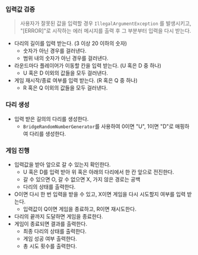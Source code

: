 ### 입력값 검증

> 사용자가 잘못된 값을 입력할 경우 `IllegalArgumentException` 를 발생시키고, "[ERROR]"로 시작하는 에러 메시지를 출력 후 그 부분부터 입력을 다시 받는다.
- 다리의 길이를 입력 받는다. (3 이상 20 이하의 숫자)
  - 숫자가 아닌 경우를 걸러낸다.
  - 범위 내의 숫자가 아닌 경우를 걸러낸다.
- 라운드마다 플레이어가 이동할 칸을 입력 받는다. (U 혹은 D 중 하나)
  - U 혹은 D 이외의 값들을 모두 걸러낸다.
- 게임 재시작/종료 여부를 입력 받는다. (R 혹은 Q 중 하나)
  - R 혹은 Q 이외의 값들을 모두 걸러낸다.

### 다리 생성

- 입력 받은 길의의 다리를 생성한다.
  - `BridgeRandomNumberGenerator`를 사용하여 0이면 "U", 1이면 "D"로 매핑하여 다리를 생성한다.

### 게임 진행

- 입력값을 받아 앞으로 갈 수 있는지 확인한다.
    - U 혹은 D를 입력 받아 위 혹은 아래의 다리에서 한 칸 앞으로 전진한다.
    - 갈 수 있으면 O, 갈 수 없으면 X, 가지 않은 경로는 공백
    - 다리의 상태를 출력한다.
- O이면 다시 한 번 입력을 받을 수 있고, X이면 게임을 다시 시도할지 여부를 입력 받는다.
  - 입력값이 Q이면 게임을 종료하고, R이면 재시도한다.
- 다리의 끝까지 도달하면 게임을 종료한다.
- 게임이 종료되면 결과를 출력한다.
    - 최종 다리의 상태를 출력한다.
    - 게임 성공 여부 출력한다.
    - 총 시도 횟수를 출력한다.